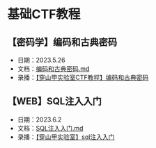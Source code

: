 # 基础CTF教程
## 【密码学】编码和古典密码
- 日期：2023.5.26
- 文档：[编码和古典密码.md](crypto/编码和古典密码.md)
- 录播：[【穿山甲实验室CTF教程】编码和古典密码](https://www.bilibili.com/video/BV1U8411f7Uw/)

## 【WEB】SQL注入入门
- 日期：2023.6.2
- 文档：[SQL注入入门.md](web/SQL注入/SQL注入入门.md)
- 录播：[【穿山甲实验室】sql注入入门](https://www.bilibili.com/video/BV16h4y1d7FM/)
